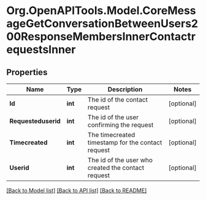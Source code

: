 # Org.OpenAPITools.Model.CoreMessageGetConversationBetweenUsers200ResponseMembersInnerContactrequestsInner

## Properties

Name | Type | Description | Notes
------------ | ------------- | ------------- | -------------
**Id** | **int** | The id of the contact request | [optional] 
**Requesteduserid** | **int** | The id of the user confirming the request | [optional] 
**Timecreated** | **int** | The timecreated timestamp for the contact request | [optional] 
**Userid** | **int** | The id of the user who created the contact request | [optional] 

[[Back to Model list]](../README.md#documentation-for-models) [[Back to API list]](../README.md#documentation-for-api-endpoints) [[Back to README]](../README.md)

